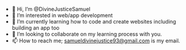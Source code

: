 - 👋 Hi, I’m @DivineJusticeSamuel
- 👀 I’m interested in web/app development 
- 🌱 I’m currently learning how to code and create websites including building an app too
- 💞️ I’m looking to collaborate on my learning process with you.
- 📫 How to reach me; samueldivinejustice93@gmail.com is my email.

<!---
Deejhaysam/web-hub is a ✨ special ✨ repository because its `README.md` (this file) appears on your GitHub profile.
You can click the Preview link to take a look at your changes.
--->
